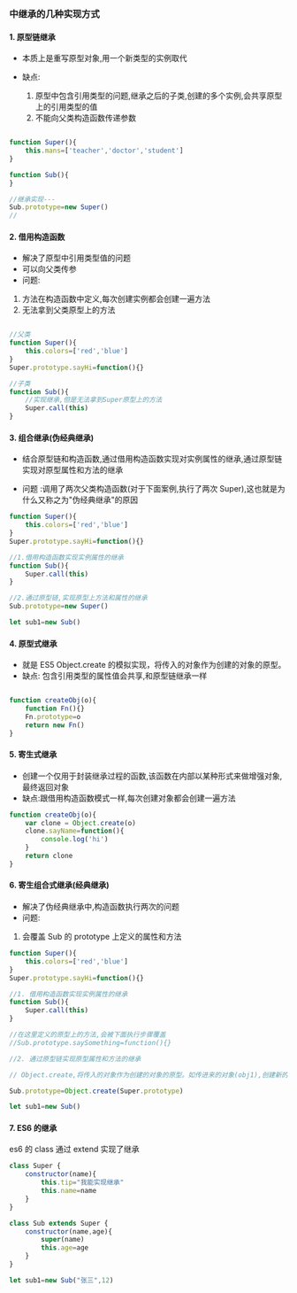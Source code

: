 ### 中继承的几种实现方式

#### 1. 原型链继承

-   本质上是重写原型对象,用一个新类型的实例取代

-   缺点:
    1. 原型中包含引用类型的问题,继承之后的子类,创建的多个实例,会共享原型上的引用类型的值
    2. 不能向父类构造函数传递参数

```JavaScript

function Super(){
    this.mans=['teacher','doctor','student']
}

function Sub(){
}

//继承实现---
Sub.prototype=new Super()
//

```

#### 2. 借用构造函数

-   解决了原型中引用类型值的问题
-   可以向父类传参
-   问题:

1. 方法在构造函数中定义,每次创建实例都会创建一遍方法
2. 无法拿到父类原型上的方法

```JavaScript

//父类
function Super(){
    this.colors=['red','blue']
}
Super.prototype.sayHi=function(){}

//子类
function Sub(){
    //实现继承,但是无法拿到Super原型上的方法
    Super.call(this)
}
```

#### 3. 组合继承(伪经典继承)

-   结合原型链和构造函数,通过借用构造函数实现对实例属性的继承,通过原型链实现对原型属性和方法的继承

-   问题 :调用了两次父类构造函数(对于下面案例,执行了两次 Super),这也就是为什么又称之为"伪经典继承"的原因

```JavaScript
function Super(){
    this.colors=['red','blue']
}
Super.prototype.sayHi=function(){}

//1.借用构造函数实现实例属性的继承
function Sub(){
    Super.call(this)
}

//2.通过原型链,实现原型上方法和属性的继承
Sub.prototype=new Super()

let sub1=new Sub()

```

#### 4. 原型式继承

-   就是 ES5 Object.create 的模拟实现，将传入的对象作为创建的对象的原型。
-   缺点: 包含引用类型的属性值会共享,和原型链继承一样

```JavaScript

function createObj(o){
    function Fn(){}
    Fn.prototype=o
    return new Fn()
}
```

#### 5. 寄生式继承

-   创建一个仅用于封装继承过程的函数,该函数在内部以某种形式来做增强对象,最终返回对象
-   缺点:跟借用构造函数模式一样,每次创建对象都会创建一遍方法

```JavaScript
function createObj(o){
    var clone = Object.create(o)
    clone.sayName=function(){
        console.log('hi')
    }
    return clone
}
```

#### 6. 寄生组合式继承(经典继承)

-   解决了伪经典继承中,构造函数执行两次的问题
-   问题:

1. 会覆盖 Sub 的 prototype 上定义的属性和方法

```JavaScript
function Super(){
    this.colors=['red','blue']
}
Super.prototype.sayHi=function(){}

//1. 借用构造函数实现实例属性的继承
function Sub(){
    Super.call(this)
}

//在这里定义的原型上的方法,会被下面执行步骤覆盖
//Sub.prototype.saySomething=function(){}

//2. 通过原型链实现原型属性和方法的继承

// Object.create,将传入的对象作为创建的对象的原型。如传进来的对象(obj1),创建新的对象(obj2),此时obj2._proto_=obj1

Sub.prototype=Object.create(Super.prototype)

let sub1=new Sub()

```

#### 7. ES6 的继承

es6 的 class 通过 extend 实现了继承

```JavaScript
class Super {
    constructor(name){
        this.tip="我能实现继承"
        this.name=name
    }
}

class Sub extends Super {
    constructor(name,age){
        super(name)
        this.age=age
    }
}

let sub1=new Sub("张三",12)

```
